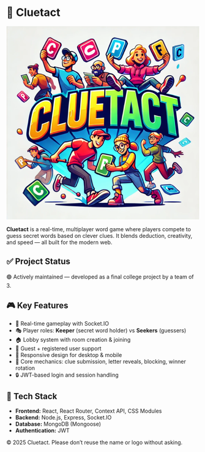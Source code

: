 # 🧩 Cluetact

![Cluetact Logo](Client/src/assets/Cluetact.jpeg)

**Cluetact** is a real-time, multiplayer word game where players compete to guess secret words based on clever clues. It blends deduction, creativity, and speed — all built for the modern web.

## ✅ Project Status

🟢 Actively maintained — developed as a final college project by a team of 3.

## 🎮 Key Features

- 🔗 Real-time gameplay with Socket.IO
- 🎭 Player roles: **Keeper** (secret word holder) vs **Seekers** (guessers)
- 🏠 Lobby system with room creation & joining
- 🧑 Guest + registered user support
- 📱 Responsive design for desktop & mobile
- 🧠 Core mechanics: clue submission, letter reveals, blocking, winner rotation
- 🔒 JWT-based login and session handling

## 🧰 Tech Stack

- **Frontend:** React, React Router, Context API, CSS Modules
- **Backend:** Node.js, Express, Socket.IO
- **Database:** MongoDB (Mongoose)
- **Authentication:** JWT

© 2025 Cluetact. Please don’t reuse the name or logo without asking. 
